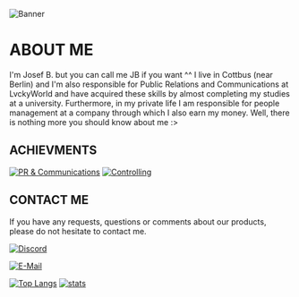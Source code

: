 ![Banner](https://media.giphy.com/media/DBWfOnlvqhElw4ONPi/giphy-downsized-large.gif)

# ABOUT ME

I'm Josef B. but you can call me JB if you want ^^
I live in Cottbus (near Berlin) and I'm also responsible for Public Relations and Communications at LvckyWorld and have acquired these skills by almost completing my studies at a university. Furthermore, in my private life I am responsible for people management at a company through which I also earn my money. 
Well, there is nothing more you should know about me :>

## ACHIEVMENTS
[![PR & Communications](https://img.shields.io/badge/PR%20%26%20Communications-2y-orange)](https://discord.gg/hu52tpefwj)
[![Controlling](https://img.shields.io/badge/Controlling-3y-red)]()

## CONTACT ME

If you have any requests, questions or comments about our products, please do not hesitate to contact me.

[![Discord](https://img.shields.io/badge/-Discord-5865F2.svg?logo=discord&logoColor=white&longCache=true&style=for-the-badge)](https://discordapp.com/users/973178992834269215)

[![E-Mail](https://ssl.gstatic.com/ui/v1/icons/mail/rfr/logo_gmail_lockup_dark_1x_r5.png)](mailto:josef.b@lvckyworld.net?subject=[GH]%20{Anfragegrund%20angeben})

[![Top Langs](https://github-readme-stats.vercel.app/api/top-langs/?username=SkyWolf0402&theme=tokyonight)](https://github.com/SkyWolf0402/)
[![stats](https://github-readme-stats.vercel.app/api?username=SkyWolf0402&count_private=true&theme=tokyonight&include_all_commits=true)](https://github.com/SkyWolf0402)
